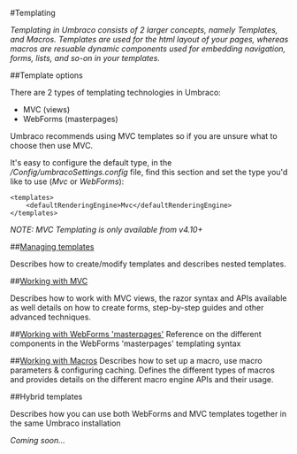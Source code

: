 #Templating

_Templating in Umbraco consists of 2 larger concepts, namely Templates, and Macros. Templates are used for the html layout of your pages, whereas macros are resuable dynamic components used for embedding navigation, forms, lists, and so-on in your templates._

##Template options

There are 2 types of templating technologies in Umbraco:

* MVC (views)
* WebForms (masterpages)

Umbraco recommends using MVC templates so if you are unsure what to choose then use MVC. 

It's easy to configure the default type, in the */Config/umbracoSettings.config* file, find this section and set the type you'd like to use (*Mvc* or *WebForms*):

	<templates>
		<defaultRenderingEngine>Mvc</defaultRenderingEngine>
	</templates>

*NOTE: MVC Templating is only available from v4.10+*

##[Managing templates](managing-templates.md)

Describes how to create/modify templates and describes nested templates.

##[Working with MVC](Mvc/index.md)

Describes how to work with MVC views, the razor syntax and APIs available as well details on how to create forms, step-by-step guides and other advanced techniques.

##[Working with WebForms 'masterpages'](Masterpages/index.md)
Reference on the different components in the WebForms 'masterpages' templating syntax

##[Working with Macros](Macros/index.md)
Describes how to set up a macro, use macro parameters & configuring caching. Defines the different types of macros and provides details on the different macro engine APIs and their usage. 

##Hybrid templates

Describes how you can use both WebForms and MVC templates together in the same Umbraco installation

*Coming soon...*
